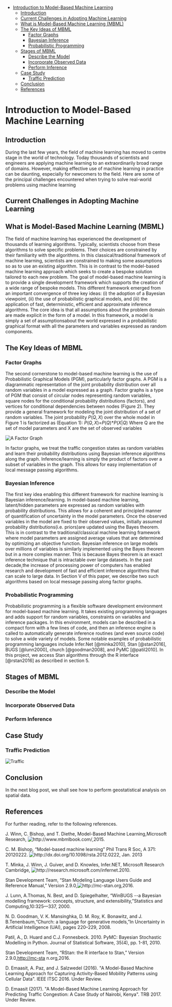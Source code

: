 -   [Introduction to Model-Based Machine Learning](#introduction-to-model-based-machine-learning)
    -   [Introduction](#introduction)
    -   [Current Challenges in Adopting Machine Learning](#current-challenges-in-adopting-machine-learning)
    -   [What is Model-Based Machine Learning (MBML)](#what-is-model-based-machine-learning-mbml)
    -   [The Key Ideas of MBML](#the-key-ideas-of-mbml)
        -   [Factor Graphs](#factor-graphs)
        -   [Bayesian Inference](#bayesian-inference)
        -   [Probabilistic Programming](#probabilistic-programming)
    -   [Stages of MBML](#stages-of-mbml)
        -   [Describe the Model](#describe-the-model)
        -   [Incorporate Observed Data](#incorporate-observed-data)
        -   [Perform Inference](#perform-inference)
    -   [Case Study](#case-study)
        -   [Traffic Prediction](#traffic-prediction)
    -   [Conclusion](#conclusion)
    -   [References](#references)

Introduction to Model-Based Machine Learning
============================================

Introduction
------------

During the last few years, the field of machine learning has moved to centre stage in the world of technology. Today thousands of scientists and engineers are applying machine learning to an extraordinarily broad range of domains. However, making effective use of machine learning in practice can be daunting, especially for newcomers to the field. Here are some of the principal challenges encountered when trying to solve real-world problems using machine learning

Current Challenges in Adopting Machine Learning
-----------------------------------------------

What is Model-Based Machine Learning (MBML)
-------------------------------------------

The field of machine learning has experienced the development of thousands of learning algorithms. Typically, scientists choose from these algorithms to solve specific problems. Their choices are constrained by their familiarity with the algorithms. In this classical/traditional framework of machine learning, scientists are constrained to making some assumptions so as to use an existing algorithm. This is in contrast to the model-based machine learning approach which seeks to create a bespoke solution tailored to each new problem. The goal of model-based machine learning is to provide a single development framework which supports the creation of a wide range of bespoke models. This different framework emerged from an important convergence of three key ideas: (i) the adoption of a Bayesian viewpoint, (ii) the use of probabilistic graphical models, and (iii) the application of fast, deterministic, efficient and approximate inference algorithms. The core idea is that all assumptions about the problem domain are made explicit in the form of a model. In this framework, a model is simply a set of assumptionsabout the world expressed in a probabilistic graphical format with all the parameters and variables expressed as random components.

The Key Ideas of MBML
---------------------

### Factor Graphs

The second cornerstone to model-based machine learning is the use of Probabilistic Graphical Models (PGM), particularly factor graphs. A PGM is a diagrammatic representation of the joint probability distribution over all random variables in a model expressed as a graph. Factor graphs is a type of PGM that consist of circular nodes representing random variables, square nodes for the conditional probability distributions (factors), and vertices for conditional dependencies between nodes (Figure 2). They provide a general framework for modeling the joint distribution of a set of random variables. The joint probability *P*(*Q*, *X*) over the whole model in Figure 1 is factorized as (Equation 1):
*P*(*Q*, *X*)=*P*(*Q*)\**P*(*X*|*Q*)
Where Q are the set of model parameters and X are the set of observed variables

![A Factor Graph](figures/factor-graph.png)

In factor graphs, we treat the traffic congestion states as random variables and learn their probability distributions using Bayesian inference algorithms along the graph. Inference/learning is simply the product of factors over a subset of variables in the graph. This allows for easy implementation of local message passing algorithms.

### Bayesian Inference

The first key idea enabling this different framework for machine learning is Bayesian inference/learning. In model-based machine learning, latent/hidden parameters are expressed as random variables with probability distributions. This allows for a coherent and principled manner of quantification of uncertainty in the model parameters. Once the observed variables in the model are fixed to their observed values, initially assumed probability distributions(i.e. priors)are updated using the Bayes theorem. This is in contrast to the traditional/classical machine learning framework where model parameters are assigned average values that are determined by optimizing an objective function. Bayesian inference on large models over millions of variables is similarly implemented using the Bayes theorem but in a more complex manner. This is because Bayes theorem is an exact inference technique that is intractable over large datasets. In the past decade,the increase of processing power of computers has enabled research and development of fast and efficient inference algorithms that can scale to large data. In Section V of this paper, we describe two such algorithms based on local message passing along factor graphs.

### Probabilistic Programming

Probabilistic programming is a flexible software development environment for model-based machine learning. It takes existing programming languages and adds support for random variables, constraints on variables and inference packages. In this environment, models can be described in a compact form with a few lines of code, and then an inference engine is called to automatically generate inference routines (and even source code) to solve a wide variety of models. Some notable examples of probabilistic programming languages include Infer.Net \[@minka2010\], Stan \[@stan2016\], BUGS \[@lunn2000\], church \[@goodman2008\], and PyMC \[@patil2010\]. In this project, we access Stan algorithms through the R interface \[@rstan2016\] as described in section 5.

Stages of MBML
--------------

### Describe the Model

### Incorporate Observed Data

### Perform Inference

Case Study
----------

### Traffic Prediction

![Traffic](figures/traffic.jpg)

Conclusion
----------

In the next blog post, we shall see how to perform geostatistical analysis on spatial data.

References
----------

For further reading, refer to the following references.

J. Winn, C. Bishop, and T. Diethe, Model-Based Machine Learning,Microsoft Research, ![<http://www.mbmlbook.com/>](http://www.mbmlbook.com/),2015.

C. M. Bishop, “Model-based machine learning” Phil Trans R Soc, A 371: 20120222. ![<http://dx.doi.org/10.1098/rsta.2012.0222>](http://dx.doi.org/10.1098/rsta.2012.0222), Jan. 2013

T. Minka, J. Winn, J. Guiver, and D. Knowles, Infer.NET, Microsoft Research Cambridge, ![<http://research.microsoft.com/infernet>](http://research.microsoft.com/infernet).2010.

Stan Development Team, “Stan Modeling Language Users Guide and Reference Manual,” Version 2.9.0,![<http://mc-stan.org>](http://mc-stan.org),2016.

J. Lunn, A.Thomas, N. Best, and D. Spiegelhalter, “WinBUGS --a Bayesian modelling framework: concepts, structure, and extensibility,”Statistics and Computing,10:325—337, 2000.

N. D. Goodman, V. K. Mansinghka, D. M. Roy, K. Bonawitz, and J. B.Tenenbaum,“Church: a language for generative models,”In Uncertainty in Artificial Intelligence (UAI), pages 220–229, 2008.

Patil, A., D. Huard and C.J. Fonnesbeck. 2010. PyMC: Bayesian Stochastic Modelling in Python. Journal of Statistical Software, 35(4), pp. 1-81, 2010.

Stan Development Team, “RStan: the R interface to Stan,” Version 2.9.0,<http://mc-sta> n.org,2016.

D. Emaasit, A. Paz, and J. Salzwedel (2016). "A Model-Based Machine Learning Approach for Capturing Activity-Based Mobility Patterns using Cellular Data". IEEE ITSC 2016. Under Review.

D. Emaasit (2017). "A Model-Based Machine Learning Approach for Predicting Traffic Congestion: A Case Study of Nairobi, Kenya". TRB 2017. Under Review.

